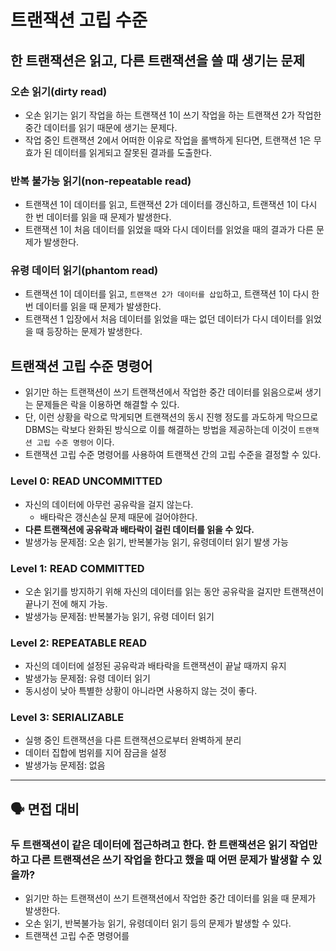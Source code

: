 # 트랜잭션 고립 수준

## 한 트랜잭션은 읽고, 다른 트랜잭션을 쓸 때 생기는 문제

### 오손 읽기(dirty read)

- 오손 읽기는 읽기 작업을 하는 트랜잭션 1이 쓰기 작업을 하는 트랜잭션 2가 작업한 중간 데이터를 읽기 때문에 생기는 문제다.
- 작업 중인 트랜잭션 2에서 어떠한 이유로 작업을 롤백하게 된다면, 트랜잭션 1은 무효가 된 데이터를 읽게되고 잘못된 결과를 도출한다.

### 반복 불가능 읽기(non-repeatable read)

- 트랜잭션 1이 데이터를 읽고, 트랜잭션 2가 데이터를 갱신하고, 트랜잭션 1이 다시 한 번 데이터를 읽을 때 문제가 발생한다.
- 트랜잭션 1이 처음 데이터를 읽었을 때와 다시 데이터를 읽었을 때의 결과가 다른 문제가 발생한다. 

### 유령 데이터 읽기(phantom read)

- 트랜잭션 1이 데이터를 읽고, `트랜잭션 2가 데이터를 삽입`하고, 트랜잭션 1이 다시 한 번 데이터를 읽을 때 문제가 발생한다. 
- 트랜잭션 1 입장에서 처음 데이터를 읽었을 때는 없던 데이터가 다시 데이터를 읽었을 때 등장하는 문제가 발생한다. 

## 트랜잭션 고립 수준 명령어 

- 읽기만 하는 트랜잭션이 쓰기 트랜잭션에서 작업한 중간 데이터를 읽음으로써 생기는 문제들은 락을 이용하면 해결할 수 있다. 
- 단, 이런 상황을 락으로 막게되면 트랜잭션의 동시 진행 정도를 과도하게 막으므로 DBMS는 락보다 완화된 방식으로 이를 해결하는 방법을 제공하는데 이것이 `트랜잭션 고립 수준 명령어` 이다.
- 트랜잭션 고립 수준 명령어를 사용하여 트랜잭션 간의 고립 수준을 결정할 수 있다.


### Level 0: READ UNCOMMITTED

- 자신의 데이터에 아무런 공유락을 걸지 않는다.
  - 배타락은 갱신손실 문제 때문에 걸어야한다. 
- **다른 트랜잭션에 공유락과 배타락이 걸린 데이터를 읽을 수 있다.** 
- 발생가능 문제점: 오손 읽기, 반복불가능 읽기, 유령데이터 읽기 발생 가능

### Level 1: READ COMMITTED

- 오손 읽기를 방지하기 위해 자신의 데이터를 읽는 동안 공유락을 걸지만 트랜잭션이 끝나기 전에 해지 가능.
- 발생가능 문제점: 반복불가능 읽기, 유령 데이터 읽기  

### Level 2: REPEATABLE READ

- 자신의 데이터에 설정된 공유락과 배타락을 트랜잭션이 끝날 때까지 유지
- 발생가능 문제점: 유령 데이터 읽기 
- 동시성이 낮아 특별한 상황이 아니라면 사용하지 않는 것이 좋다.

### Level 3: SERIALIZABLE

- 실행 중인 트랜잭션을 다른 트랜잭션으로부터 완벽하게 분리
- 데이터 집합에 범위를 지어 잠금을 설정
- 발생가능 문제점: 없음 

---

## 🗣️ 면접 대비

### 두 트랜잭션이 같은 데이터에 접근하려고 한다. 한 트랜잭션은 읽기 작업만 하고 다른 트랜잭션은 쓰기 작업을 한다고 했을 때 어떤 문제가 발생할 수 있을까?

- 읽기만 하는 트랜잭션이 쓰기 트랜잭션에서 작업한 중간 데이터를 읽을 때 문제가 발생한다.
- 오손 읽기, 반복불가능 읽기, 유령데이터 읽기 등의 문제가 발생할 수 있다. 
- 트랜잭션 고립 수준 명령어를 